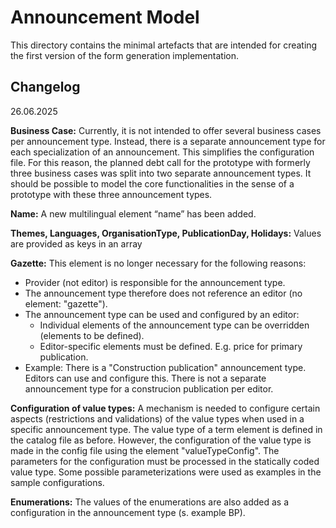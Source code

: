 # Announcement Model #

This directory contains the minimal artefacts that are intended for creating the first version of the form generation implementation.

## Changelog ##
26.06.2025

**Business Case:** Currently, it is not intended to offer several business cases per announcement type. Instead, there is a separate announcement type for each specialization of an announcement. This simplifies the configuration file.
For this reason, the planned debt call for the prototype with formerly three business cases was split into two separate announcement types. 
It should be possible to model the core functionalities in the sense of a prototype with these three announcement types.

**Name:** A new multilingual element “name” has been added.

**Themes, Languages, OrganisationType, PublicationDay, Holidays:** Values are provided as keys in an array

**Gazette:** This element is no longer necessary for the following reasons: 
- Provider (not editor) is responsible for the announcement type.
- The announcement type therefore does not reference an editor (no element: "gazette").
- The announcement type can be used and configured by an editor:
  - Individual elements of the announcement type can be overridden (elements to be defined).
  - Editor-specific elements must be defined. E.g. price for primary publication.
- Example: There is a "Construction publication" announcement type. Editors can use and configure this. There is not a separate announcement type for a construcion publication per editor.

**Configuration of value types:** A mechanism is needed to configure certain aspects (restrictions and validations) of the value types when used in a specific announcement type.
The value type of a term element is defined in the catalog file as before. However, the configuration of the value type is made in the config file using the element "valueTypeConfig". The parameters for the configuration must be processed in the statically coded value type. Some possible parameterizations were used as examples in the sample configurations.

**Enumerations:** The values of the enumerations are also added as a configuration in the announcement type (s. example BP).
